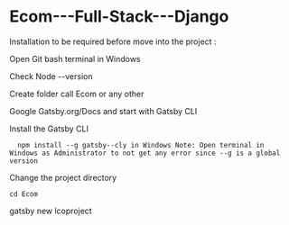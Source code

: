 # Ecom---Full-Stack---Django

Installation to be required before move into the project :

Open Git bash terminal in Windows 

Check Node --version

Create folder call Ecom or any other 

Google Gatsby.org/Docs and start with Gatsby CLI

Install the Gatsby CLI 
  
      npm install --g gatsby--cly in Windows Note: Open terminal in Windows as Administrator to not get any error since --g is a global version
      
Change the project directory 
    
    cd Ecom 

gatsby new lcoproject


